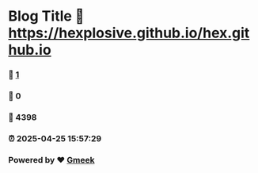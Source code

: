 # Blog Title :link: https://hexplosive.github.io/hex.github.io 
### :page_facing_up: [1](https://hexplosive.github.io/hex.github.io/tag.html) 
### :speech_balloon: 0 
### :hibiscus: 4398 
### :alarm_clock: 2025-04-25 15:57:29 
### Powered by :heart: [Gmeek](https://github.com/Meekdai/Gmeek)
